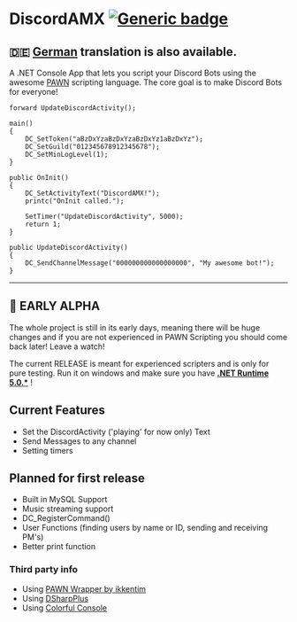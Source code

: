# DiscordAMX  [![Generic badge](https://img.shields.io/github/v/release/michael-fa/DiscordAMX?include_prereleases)](https://github.com/michael-fa/DiscordAMX/releases)

## :de: [German](https://github.com/michael-fa/DiscordAMX/blob/master/german_readme.md) translation is also available.

A .NET Console App that lets you script your Discord Bots using the awesome [PAWN](https://github.com/pawn-lang) scripting language.
The core goal is to make Discord Bots for everyone!
```
forward UpdateDiscordActivity();

main()
{
    DC_SetToken("aBzDxYzaBzDxYzaBzDxYz1aBzDxYz");
    DC_SetGuild("012345678912345678");
    DC_SetMinLogLevel(1);
}

public OnInit()
{
    DC_SetActivityText("DiscordAMX!");
    printc("OnInit called.");

    SetTimer("UpdateDiscordActivity", 5000);
    return 1;
}

public UpdateDiscordActivity()
{
	DC_SendChannelMessage("000000000000000000", "My awesome bot!");
}
```

---

## :construction: EARLY ALPHA

The whole project is still in its early days, meaning there will be huge changes and if you are not experienced in PAWN Scripting you should come back later! Leave a watch! 

The current RELEASE is meant for experienced scripters and is only for pure testing.
Run it on windows and make sure you have <b>[.NET Runtime 5.0.*](https://dotnet.microsoft.com/download/dotnet/5.0)</b> ! 


## Current Features
* Set the DiscordActivity ('playing' for now only) Text 
* Send Messages to any channel
* Setting timers


## Planned for first release
* Built in MySQL Support
* Music streaming support
* DC_RegisterCommand()
* User Functions (finding users by name or ID, sending and receiving PM's)
* Better print function

### Third party info
* Using [PAWN Wrapper by ikkentim](https://github.com/ikkentim/AMXWrapper)
* Using [DSharpPlus](https://github.com/DSharpPlus/DSharpPlus)
* Using [Colorful Console](https://github.com/tomakita/Colorful.Console)
